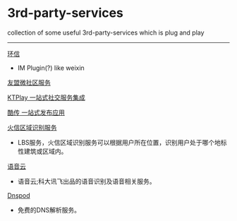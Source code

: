 3rd-party-services
==================

collection of some useful 3rd-party-services which  is   plug and play

---

[环信](http://www.easemob.com/)
  * IM Plugin(?) like weixin

[友盟微社区服务](http://wsq.umeng.com/)

[KTPlay 一站式社交服务集成](http://cn.ktplay.com/introduction)

[酷传 一站式发布应用](http://www.coolchuan.com/umeng_sign)

[火信区域识别服务](http://www.hotsent.com/)
  * LBS服务，火信区域识别服务可以根据用户所在位置，识别用户处于哪个地标性建筑或区域内。

[语音云](http://open.voicecloud.cn/)
  * 语音云;科大讯飞出品的语音识别及语音相关服务。

[Dnspod](https://www.dnspod.cn/)
  * 免费的DNS解析服务。
